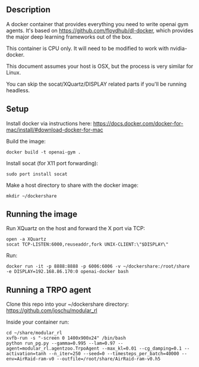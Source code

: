 Description
-----------
A docker container that provides everything you need to write openai gym agents. It's based on https://github.com/floydhub/dl-docker, which provides the major deep learning frameworks out of the box.

This container is CPU only. It will need to be modified to work with nvidia-docker.

This document assumes your host is OSX, but the process is very similar for
Linux.

You can skip the socat/XQuartz/DISPLAY related parts if you'll be running headless.

Setup
-----

Install docker via instructions here: https://docs.docker.com/docker-for-mac/install/#download-docker-for-mac

Build the image:

    docker build -t openai-gym .

Install socat (for X11 port forwarding):

    sudo port install socat

Make a host directory to share with the docker image:

    mkdir ~/dockershare

Running the image
-----------------

Run XQuartz on the host and forward the X port via TCP:

    open -a XQuartz
    socat TCP-LISTEN:6000,reuseaddr,fork UNIX-CLIENT:\"$DISPLAY\"

Run:

    docker run -it -p 8888:8888 -p 6006:6006 -v ~/dockershare:/root/share -e DISPLAY=192.168.86.170:0 openai-docker bash

Running a TRPO agent
--------------------

Clone this repo into your ~/dockershare directory: https://github.com/joschu/modular_rl

Inside your container run:

    cd ~/share/modular_rl
    xvfb-run -s "-screen 0 1400x900x24" /bin/bash
    python run_pg.py --gamma=0.995 --lam=0.97 --agent=modular_rl.agentzoo.TrpoAgent --max_kl=0.01 --cg_damping=0.1 --activation=tanh --n_iter=250 --seed=0 --timesteps_per_batch=40000 --env=AirRaid-ram-v0 --outfile=/root/share/AirRaid-ram-v0.h5

